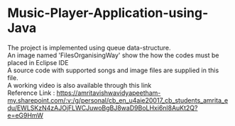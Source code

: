 # Music-Player-Application-using-Java
The project is implemented using queue data-structure.
<br>
An image named 'FilesOrganisingWay' show the how the codes must be placed in Eclipse IDE
<br>
A source code with supported songs and image files are supplied in this file.
<br> 
A working video is also available through this link
<br>
Reference Link : https://amritavishwavidyapeetham-my.sharepoint.com/:v:/g/personal/cb_en_u4aie20017_cb_students_amrita_edu/EWLSKzN4zAJOjFLWCJuwoBgBJ8waD9BoLHxi6nl8AuKt2Q?e=eG9HmW
